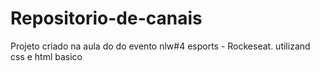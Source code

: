 # Repositorio-de-canais
Projeto criado na aula do do evento nlw#4 esports -  Rockeseat. utilizand css e html basico
